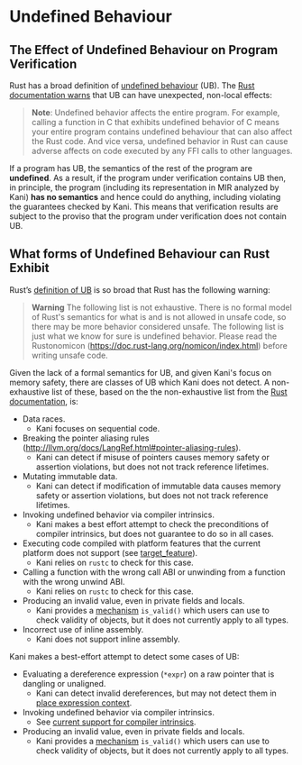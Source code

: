 # Undefined Behaviour

## The Effect of Undefined Behaviour on Program Verification
Rust has a broad definition of [undefined behaviour](https://doc.rust-lang.org/reference/behavior-considered-undefined.html) (UB).
The [Rust documentation warns](https://doc.rust-lang.org/reference/behavior-considered-undefined.html) that UB can have unexpected, non-local effects:


> **Note**: Undefined behavior affects the entire program. For example, calling a function in C that exhibits undefined behavior of C means your entire program contains undefined behaviour that can also affect the Rust code. And vice versa, undefined behavior in Rust can cause adverse affects on code executed by any FFI calls to other languages.

If a program has UB, the semantics of the rest of the program are **undefined**.
As a result, if the program under verification contains UB then, in principle, the program (including its representation in MIR analyzed by Kani) **has no semantics** and hence could do anything, including violating the guarantees checked by Kani. 
This means that verification results are subject to the proviso that the program under verification does not contain UB.

## What forms of Undefined Behaviour can Rust Exhibit

Rust’s [definition of UB](https://doc.rust-lang.org/reference/behavior-considered-undefined.html) is so broad that Rust has the following warning:

> **Warning**
> The following list is not exhaustive. There is no formal model of Rust's semantics for what is and is not allowed in unsafe code, so there may be more behavior considered unsafe. The following list is just what we know for sure is undefined behavior. Please read the Rustonomicon (https://doc.rust-lang.org/nomicon/index.html) before writing unsafe code.


Given the lack of a formal semantics for UB, and given Kani's focus on memory safety, there are classes of UB which Kani does not detect.
A non-exhaustive list of these, based on the the non-exhaustive list from the [Rust documentation](https://doc.rust-lang.org/reference/behavior-considered-undefined.html), is:

* Data races. 
    * Kani focuses on sequential code.
* Breaking the pointer aliasing rules (http://llvm.org/docs/LangRef.html#pointer-aliasing-rules). 
    * Kani can detect if misuse of pointers causes memory safety or assertion violations, but does not not track reference lifetimes.
* Mutating immutable data.
    * Kani can detect if modification of immutable data causes memory safety or assertion violations, but does not not track reference lifetimes.
* Invoking undefined behavior via compiler intrinsics.
    * Kani makes a best effort attempt to check the preconditions of compiler intrinsics, but does not guarantee to do so in all cases.
* Executing code compiled with platform features that the current platform does not support (see [target_feature](https://doc.rust-lang.org/reference/attributes/codegen.html#the-target_feature-attribute)).
    * Kani relies on `rustc` to check for this case.
* Calling a function with the wrong call ABI or unwinding from a function with the wrong unwind ABI.
    * Kani relies on `rustc` to check for this case.
* Producing an invalid value, even in private fields and locals. 
    * Kani provides a [mechanism](./tutorial-nondeterministic-variables.md#safe-nondeterministic-variables-for-custom-types) `is_valid()` which users can use to check validity of objects, but it does not currently apply to all types.
* Incorrect use of inline assembly.
    * Kani does not support inline assembly.

Kani makes a best-effort attempt to detect some cases of UB:
* Evaluating a dereference expression (`*expr`) on a raw pointer that is dangling or unaligned.
    * Kani can detect invalid dereferences, but may not detect them in [place expression context](https://doc.rust-lang.org/reference/expressions.html#place-expressions-and-value-expressions).
* Invoking undefined behavior via compiler intrinsics.
    * See [current support for compiler intrinsics](./rust-feature-support/intrinsics.md).
* Producing an invalid value, even in private fields and locals. 
    * Kani provides a [mechanism](./tutorial-nondeterministic-variables.md#safe-nondeterministic-variables-for-custom-types) `is_valid()` which users can use to check validity of objects, but it does not currently apply to all types.

